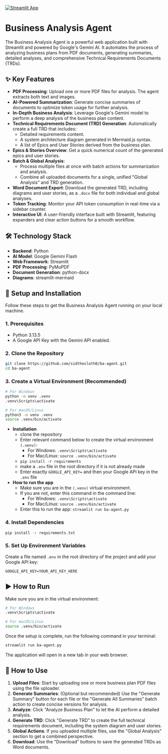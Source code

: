[![Streamlit App](https://static.streamlit.io/badges/streamlit_badge_black_white.svg)](https://ba-agent.streamlit.app/)
# Business Analysis Agent

The Business Analysis Agent is a powerful web application built with Streamlit and powered by Google's Gemini AI. It automates the process of analyzing business plans from PDF documents, generating summaries, detailed analyses, and comprehensive Technical Requirements Documents (TRDs).

## ✨ Key Features

-   **PDF Processing**: Upload one or more PDF files for analysis. The agent extracts both text and images.
-   **AI-Powered Summarization**: Generate concise summaries of documents to optimize token usage for further analysis.
-   **In-Depth Business Analysis**: Leverage Google's Gemini model to perform a deep analysis of the business plan content.
-   **Technical Requirements Document (TRD) Generation**: Automatically create a full TRD that includes:
    -   Detailed requirements content.
    -   A system architecture diagram generated in Mermaid.js syntax.
    -   A list of Epics and User Stories derived from the business plan.
-   **Epics & Stories Overview**: Get a quick numerical count of the generated epics and user stories.
-   **Batch & Global Analysis**:
    -   Process multiple files at once with batch actions for summarization and analysis.
    -   Combine all uploaded documents for a single, unified "Global Analysis" and TRD generation.
-   **Word Document Export**: Download the generated TRD, including diagrams and user stories, as a `.docx` file for both individual and global analyses.
-   **Token Tracking**: Monitor your API token consumption in real-time via a sidebar counter.
-   **Interactive UI**: A user-friendly interface built with Streamlit, featuring expanders and clear action buttons for a smooth workflow.

## 🛠️ Technology Stack

-   **Backend**: Python
-   **AI Model**: Google Gemini Flash
-   **Web Framework**: Streamlit
-   **PDF Processing**: PyMuPDF
-   **Document Generation**: python-docx
-   **Diagrams**: streamlit-mermaid

## 🚀 Setup and Installation

Follow these steps to get the Business Analysis Agent running on your local machine.

### 1. Prerequisites

-   Python 3.13.5
-   A Google API Key with the Gemini API enabled.

### 2. Clone the Repository

```bash
git clone https://github.com/sidthesloth0/ba-agent.git
cd ba-agent
```

### 3. Create a Virtual Environment (Recommended)

```bash
# For Windows
python -m venv .venv
.venv\Scripts\activate

# For macOS/Linux
python3 -m venv .venv
source .venv/bin/activate
```
- **Installation**
    - clone the repository
    - Enter relevant command below to create the virtual environment `(.venv)`:
        - For Windows: `.venv\Scripts\activate`
        - For Mac/Linux: `source .venv/bin/activate`
    - `pip install -r requirements`
    - make a `.env` file in the root directory if it is not already made
    - Enter exactly `GOOGLE_API_KEY=` and then your Google API key in the `.env` file
- **How to run the app**
    - Make sure you are in the `(.venv)` virtual environment.
    - If you are not, enter this command in the command line:
      - For Windows: `.venv\Scripts\activate`
      - For Mac/Linux: `source .venv/bin/activate`
    - Enter this to run the app:
    `streamlit run ba-agent.py`

### 4. Install Dependencies

```bash
pip install -r requirements.txt
```

### 5. Set Up Environment Variables

Create a file named `.env` in the root directory of the project and add your Google API key:

```
GOOGLE_API_KEY=YOUR_API_KEY_HERE
```

## ▶️ How to Run

Make sure you are in the virtual environment:
```bash
# For Windows
.venv\Scripts\activate

# For macOS/Linux
source .venv/bin/activate
```
Once the setup is complete, run the following command in your terminal:

```bash
streamlit run ba-agent.py
```

The application will open in a new tab in your web browser.

## 📖 How to Use

1.  **Upload Files**: Start by uploading one or more business plan PDF files using the file uploader.
2.  **Generate Summaries**: (Optional but recommended) Use the "Generate Summary" button for each file or the "Generate All Summaries" batch action to create concise versions for analysis.
3.  **Analyze**: Click "Analyze Business Plan" to let the AI perform a detailed analysis.
4.  **Generate TRD**: Click "Generate TRD" to create the full technical requirements document, including the system diagram and user stories.
5.  **Global Actions**: If you uploaded multiple files, use the "Global Analysis" section to get a combined perspective.
6.  **Download**: Use the "Download" buttons to save the generated TRDs as Word documents.